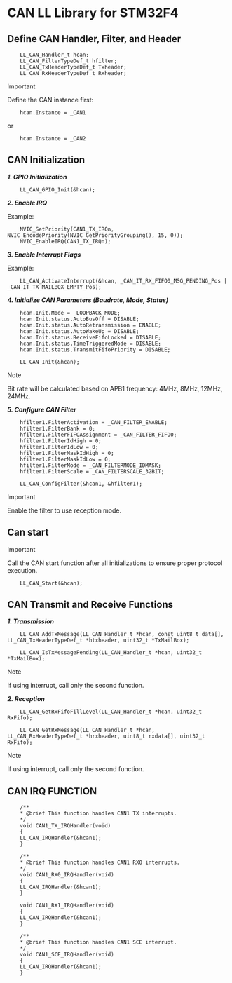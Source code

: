# CAN LL Library for STM32F4

## Define CAN Handler, Filter, and Header

```
    LL_CAN_Handler_t hcan;
    LL_CAN_FilterTypeDef_t hfilter;
    LL_CAN_TxHeaderTypeDef_t Txheader;
    LL_CAN_RxHeaderTypeDef_t Rxheader;
```
> [!IMPORTANT]
> Define the CAN instance first:

```
    hcan.Instance = _CAN1 
```

or 

```
    hcan.Instance = _CAN2
```

## CAN Initialization

***1. GPIO Initialization***

```
    LL_CAN_GPIO_Init(&hcan);
```

***2. Enable IRQ***

Example:

```
    NVIC_SetPriority(CAN1_TX_IRQn, NVIC_EncodePriority(NVIC_GetPriorityGrouping(), 15, 0));
    NVIC_EnableIRQ(CAN1_TX_IRQn);
```

***3. Enable Interrupt Flags***

Example:

```
    LL_CAN_ActivateInterrupt(&hcan, _CAN_IT_RX_FIFO0_MSG_PENDING_Pos | _CAN_IT_TX_MAILBOX_EMPTY_Pos);
```

***4. Initialize CAN Parameters (Baudrate, Mode, Status)***

```
    hcan.Init.Mode = _LOOPBACK_MODE;
    hcan.Init.status.AutoBusOff = DISABLE;
    hcan.Init.status.AutoRetransmission = ENABLE;
    hcan.Init.status.AutoWakeUp = DISABLE;
    hcan.Init.status.ReceiveFifoLocked = DISABLE;
    hcan.Init.status.TimeTriggeredMode = DISABLE;
    hcan.Init.status.TransmitFifoPriority = DISABLE;

    LL_CAN_Init(&hcan);
```
> [!NOTE]
> Bit rate will be calculated based on APB1 frequency: 4MHz, 8MHz, 12MHz, 24MHz.


***5. Configure CAN Filter***

```
    hfilter1.FilterActivation = _CAN_FILTER_ENABLE;
    hfilter1.FilterBank = 0;
    hfilter1.FilterFIFOAssignment = _CAN_FILTER_FIFO0;
    hfilter1.FilterIdHigh = 0;
    hfilter1.FilterIdLow = 0;
    hfilter1.FilterMaskIdHigh = 0;
    hfilter1.FilterMaskIdLow = 0;
    hfilter1.FilterMode = _CAN_FILTERMODE_IDMASK;
    hfilter1.FilterScale = _CAN_FILTERSCALE_32BIT;

    LL_CAN_ConfigFilter(&hcan1, &hfilter1);
```

> [!IMPORTANT]
> Enable the filter to use reception mode.

## Can start

> [!IMPORTANT]
> Call the CAN start function after all initializations to ensure proper protocol execution.

```
    LL_CAN_Start(&hcan);
```

## CAN Transmit and Receive Functions

***1. Transmission***

```
    LL_CAN_AddTxMessage(LL_CAN_Handler_t *hcan, const uint8_t data[], LL_CAN_TxHeaderTypeDef_t *htxheader, uint32_t *TxMailBox);

    LL_CAN_IsTxMessagePending(LL_CAN_Handler_t *hcan, uint32_t *TxMailBox);
```
> [!NOTE]   
> If using interrupt, call only the second function. 


***2. Reception***

```
    LL_CAN_GetRxFifoFillLevel(LL_CAN_Handler_t *hcan, uint32_t RxFifo);

    LL_CAN_GetRxMessage(LL_CAN_Handler_t *hcan, LL_CAN_RxHeaderTypeDef_t *hrxheader, uint8_t rxdata[], uint32_t RxFifo);

```

> [!NOTE]  
> If using interrupt, call only the second function.

## CAN IRQ FUNCTION

```
    /**
    * @brief This function handles CAN1 TX interrupts.
    */
    void CAN1_TX_IRQHandler(void)
    {
    LL_CAN_IRQHandler(&hcan1);
    }

    /**
    * @brief This function handles CAN1 RX0 interrupts.
    */
    void CAN1_RX0_IRQHandler(void)
    {
    LL_CAN_IRQHandler(&hcan1);
    }

    void CAN1_RX1_IRQHandler(void)
    {
    LL_CAN_IRQHandler(&hcan1);
    }

    /**
    * @brief This function handles CAN1 SCE interrupt.
    */
    void CAN1_SCE_IRQHandler(void)
    {
    LL_CAN_IRQHandler(&hcan1);
    }

```
